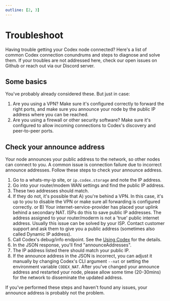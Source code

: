 ```yaml
---
outline: [2, 3]
---
```

# Troubleshoot

Having trouble getting your Codex node connected? Here's a list of common Codex connection conundrums and steps to diagnose and solve them. If your troubles are not addressed here, check our open issues on Github or reach out via our Discord server.

## Some basics

You've probably already considered these. But just in case:

1. Are you using a VPN? Make sure it's configured correctly to forward the right ports, and make sure you announce your node by the public IP address where you can be reached.
1. Are you using a firewall or other security software? Make sure it's configured to allow incoming connections to Codex's discovery and peer-to-peer ports.

## Check your announce address

Your node announces your public address to the network, so other nodes can connect to you. A common issue is connection failure due to incorrect announce addresses. Follow these steps to check your announce address.

1. Go to a whats-my-ip site, or `ip.codex.storage` and note the IP address.
1. Go into your router/modem WAN settings and find the public IP address.
1. These two addresses should match.
1. If they do not, it's possible that A) you're behind a VPN. In this case, it's up to you to disable the VPN or make sure all forwarding is configured correctly. or B) Your internet-service-provider has placed your uplink behind a secondary NAT. ISPs do this to save public IP addresses. The address assigned to your router/moderm is not a 'true' public internet address. Usually this issue can be solved by your ISP. Contact customer support and ask them to give you a public address (sometimes also called Dynamic IP address).
1. Call Codex's debug/info endpoint. See the [Using Codex](/learn/using) for the details.
1. In the JSON response, you'll find "announceAddresses".
1. The IP address listed there should match your public IP.
1. If the announce address in the JSON is incorrect, you can adjust it manually by changing Codex's CLI argument `--nat` or setting the environment variable `CODEX_NAT`. After you've changed your announce address and restarted your node, please allow some time (20-30mins) for the network to disseminate the updated address.

If you've performed these steps and haven't found any issues, your announce address is probably not the problem.


